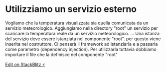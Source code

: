 # Utilizziamo un servizio esterno

Vogliamo che la temperatura visualizzata sia quella comunicata da un servizio meteorologico.
Aggiungiamo nella directory "root" un servizio per scaricare la temperatura reale da un servizio meteorologico. ...
Una istanza del servizio deve essere istanziata nel componente "root". per questo viene inserita nel costruttore. Ci penserà il framework ad istanziarla e a passarla come parametro (dependency injection).
Per utilizzarla tuttavia dobbiamo importare il file che la definisce nel componente "root"

[Edit on StackBlitz ⚡️](https://stackblitz.com/edit/angular-2wtzrm)
